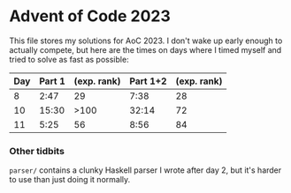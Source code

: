# Advent of Code 2023

This file stores my solutions for AoC 2023. I don't wake up early enough to actually compete, but here are the times on days where I timed myself and tried to solve as fast as possible:

| Day | Part 1 | (exp. rank) | Part 1+2 | (exp. rank) |
| --- | ------ | ----------- | -------- | ----------- |
|   8 |   2:47 |          29 |     7:38 |          28 |
|  10 |  15:30 |        >100 |    32:14 |          72 |
|  11 |   5:25 |          56 |     8:56 |          84 |

### Other tidbits

`parser/` contains a clunky Haskell parser I wrote after day 2, but it's harder to use than just doing it normally.
